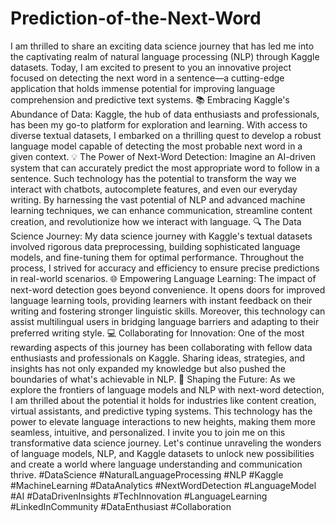 # Prediction-of-the-Next-Word

I am thrilled to share an exciting data science journey that has led me into the captivating realm of natural language processing (NLP) through Kaggle datasets. Today, I am excited to present to you an innovative project focused on detecting the next word in a sentence—a cutting-edge application that holds immense potential for improving language comprehension and predictive text systems.
📚 Embracing Kaggle's Abundance of Data:
Kaggle, the hub of data enthusiasts and professionals, has been my go-to platform for exploration and learning. With access to diverse textual datasets, I embarked on a thrilling quest to develop a robust language model capable of detecting the most probable next word in a given context.
💡 The Power of Next-Word Detection:
Imagine an AI-driven system that can accurately predict the most appropriate word to follow in a sentence. Such technology has the potential to transform the way we interact with chatbots, autocomplete features, and even our everyday writing. By harnessing the vast potential of NLP and advanced machine learning techniques, we can enhance communication, streamline content creation, and revolutionize how we interact with language.
🔍 The Data Science Journey:
My data science journey with Kaggle's textual datasets involved rigorous data preprocessing, building sophisticated language models, and fine-tuning them for optimal performance. Throughout the process, I strived for accuracy and efficiency to ensure precise predictions in real-world scenarios.
🌐 Empowering Language Learning:
The impact of next-word detection goes beyond convenience. It opens doors for improved language learning tools, providing learners with instant feedback on their writing and fostering stronger linguistic skills. Moreover, this technology can assist multilingual users in bridging language barriers and adapting to their preferred writing style.
💻 Collaborating for Innovation:
One of the most rewarding aspects of this journey has been collaborating with fellow data enthusiasts and professionals on Kaggle. Sharing ideas, strategies, and insights has not only expanded my knowledge but also pushed the boundaries of what's achievable in NLP.
🚀 Shaping the Future:
As we explore the frontiers of language models and NLP with next-word detection, I am thrilled about the potential it holds for industries like content creation, virtual assistants, and predictive typing systems. This technology has the power to elevate language interactions to new heights, making them more seamless, intuitive, and personalized.
I invite you to join me on this transformative data science journey. Let's continue unraveling the wonders of language models, NLP, and Kaggle datasets to unlock new possibilities and create a world where language understanding and communication thrive.
#DataScience #NaturalLanguageProcessing #NLP #Kaggle #MachineLearning #DataAnalytics #NextWordDetection #LanguageModel #AI #DataDrivenInsights #TechInnovation #LanguageLearning #LinkedInCommunity #DataEnthusiast #Collaboration
